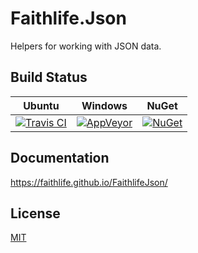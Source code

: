# Faithlife.Json

Helpers for working with JSON data.

## Build Status

Ubuntu | Windows | NuGet
--- | --- | ---
[![Travis CI](https://img.shields.io/travis/Faithlife/FaithlifeJson/master.svg)](https://travis-ci.org/Faithlife/FaithlifeJson) | [![AppVeyor](https://img.shields.io/appveyor/ci/Faithlife/faithlifejson/master.svg)](https://ci.appveyor.com/project/Faithlife/faithlifejson) | [![NuGet](https://img.shields.io/nuget/v/Faithlife.Json.svg)](https://www.nuget.org/packages/Faithlife.Json)

## Documentation

https://faithlife.github.io/FaithlifeJson/

## License

[MIT](LICENSE)

